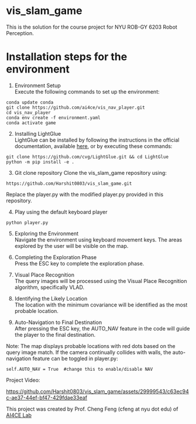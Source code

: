 # vis_slam_game

This is the solution for the course project for NYU ROB-GY 6203 Robot Perception. 

# Installation steps for the environment
1. Environment Setup  
Execute the following commands to set up the environment:  
```commandline
conda update conda
git clone https://github.com/ai4ce/vis_nav_player.git
cd vis_nav_player
conda env create -f environment.yaml
conda activate game
```

2. Installing LightGlue  
LightGlue can be installed by following the instructions in the official documentation, available [here](https://github.com/cvg/LightGlue), or by executing these commands:  
```commandline
git clone https://github.com/cvg/LightGlue.git && cd LightGlue
python -m pip install -e .
```

3. Git clone repository
Clone the vis_slam_game repository using:
```commandline
https://github.com/Harshit0803/vis_slam_game.git
```
Replace the player.py with the modified player.py provided in this repository.

4. Play using the default keyboard player
```commandline
python player.py
```
5. Exploring the Environment  
Navigate the environment using keyboard movement keys. The areas explored by the user will be visible on the map.

6. Completing the Exploration Phase  
Press the ESC key to complete the exploration phase.

7. Visual Place Recognition  
The query images will be processed using the Visual Place Recognition algorithm, specifically VLAD.

8. Identifying the Likely Location  
The location with the minimum covariance will be identified as the most probable location.

9. Auto-Navigation to Final Destination  
After pressing the ESC key, the AUTO_NAV feature in the code will guide the player to the final destination.

Note: The map displays probable locations with red dots based on the query image match. If the camera continually collides with walls, the auto-navigation feature can be toggled in player.py:
```commandline
self.AUTO_NAV = True  #change this to enable/disable NAV
```

Project Video:  

https://github.com/Harshit0803/vis_slam_game/assets/29999543/c63ec94c-ae37-44ef-bf47-429fdae33eaf

This project was created by Prof. Cheng Feng (cfeng at nyu dot edu) of [AI4CE Lab](https://github.com/ai4ce/vis_nav_player/tree/master)


